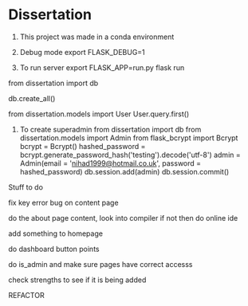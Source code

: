 # Dissertation

1. This project was made in a conda environment
1. Debug mode
   export FLASK_DEBUG=1

1. To run server
   export FLASK_APP=run.py
   flask run

from dissertation import db

db.create_all()

from dissertation.models import User
User.query.first()

1. To create superadmin
   from dissertation import db
   from dissertation.models import Admin
   from flask_bcrypt import Bcrypt
   bcrypt = Bcrypt()
   hashed_password = bcrypt.generate_password_hash('testing').decode('utf-8')
   admin = Admin(email = 'nihad1999@hotmail.co.uk', password = hashed_password)
   db.session.add(admin)
   db.session.commit()

Stuff to do

fix key error bug on content page

do the about page content, look into compiler if not then do online ide

add something to homepage

do dashboard button points

do is_admin and make sure pages have correct accesss

check strengths to see if it is being added

REFACTOR
